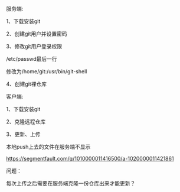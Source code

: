 服务端:

1、下载安装git

2、创建git用户并设置密码

3、修改git用户登录权限

/etc/passwd最后一行

修改为/home/git:/usr/bin/git-shell

4、创建git裸仓库

客户端:

1、下载安装git

2、克隆远程仓库

3、更新、上传





本地push上去的文件在服务端不显示

https://segmentfault.com/q/1010000011416500/a-1020000011421861

问题：

每次上传之后需要在服务端克隆一份仓库出来才能更新？